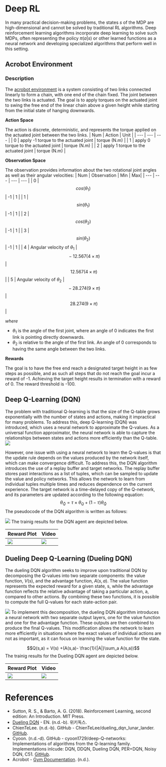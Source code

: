 # Deep RL
In many practical decision-making problems, the states $s$ of the MDP are high-dimensional and cannot be solved by traditional RL algorithms. Deep reinforcement learning algorithms incorporate deep learning to solve such MDPs, often representing the policy $\pi(a|s)$
 or other learned functions as a neural network and developing specialized algorithms that perform well in this setting.
## Acrobot Environment
### Description
The [acrobot environment](https://www.gymlibrary.dev/environments/classic_control/acrobot/) is a system consisting of two links connected linearly to form a chain, with one end of the chain fixed. The joint between the two links is actuated. The goal is to apply torques on the actuated joint to swing the free end of the linear chain above a given height while starting from the initial state of hanging downwards.

**Action Space**

The action is discrete, deterministic, and represents the torque applied on the actuated joint between the two links.
| Num | Action | Unit |
| --- | --- | --- |
| 0 | apply -1 torque to the actuated joint | torque (N.m) |
| 1 | apply 0 torque to the actuated joint | torque (N.m) |
| 2 | apply 1 torque to the actuated joint | torque (N.m) |

**Observation Space**

The observation provides information about the two rotational joint angles as well as their angular velocities:
| Num | Observation | Min | Max|
| --- | --- | --- | --- |
| 0 | $$cos(\theta_1)$$ | -1 | 1 |
| 1 | $$sin(\theta_1)$$ | -1 | 1 |
| 2 | $$cos(\theta_2)$$ | -1 | 1 |
| 3 | $$sin(\theta_2)$$ | -1 | 1 |
| 4 | Angular velocity of $\theta_1$ | $$~ -12.567(4 \times \pi)$$ | $$~ 12.567(4 \times \pi)$$ |
| 5 | Angular velocity of $\theta_2$ | $$~ -28.274 (9 \times \pi)$$ | $$~ 28.274 (9 \times \pi)$$ |

_where_
* $\theta_1$ is the angle of the first joint, where an angle of 0 indicates the first link is pointing directly downwards.
* $\theta_2$ is relative to the angle of the first link. An angle of 0 corresponds to having the same angle between the two links.

**Rewards**

The goal is to have the free end reach a designated target height in as few steps as possible, and as such all steps that do not reach the goal incur a reward of -1. Achieving the target height results in termination with a reward of 0. The reward threshold is -100.
## Deep Q-Learning (DQN)
The problem with traditional Q-learning is that the size of the Q-table grows exponentially with the number of states and actions, making it impractical for many problems. To address this, deep Q-learning (DQN) was introduced, which uses a neural network to approximate the Q-values. As a universal function approximator, the neural network is able to capture the relationships between states and actions more efficiently than the Q-table.
<img src="/readme_images/DQL.png">

However, one issue with using a neural network to learn the Q-values is that the update rule depends on the values produced by the network itself, which can make convergence difficult. To address this, the DQN algorithm introduces the use of a replay buffer and target networks. The replay buffer stores past interactions as a list of tuples, which can be sampled to update the value and policy networks. This allows the network to learn from individual tuples multiple times and reduces dependence on the current experience. The target network is a time-delayed copy of the Q-network, and its parameters are updated according to the following equation:
$$\theta_\hat{Q} = \tau \times \theta_Q + (1-\tau)\theta_\hat{Q}$$
The pseudocode of the DQN algorithm is written as follows:

<img src="/readme_images/DQN_pseudocode.png">
The trainig results for the DQN agent are depicted below.

| Reward Plot | Video |
| --- | --- |
| <img src="/readme_images/DQN_r.png"> | <img src="/readme_images/DQN.gif"> |
## Dueling Deep Q-Learning (Dueling DQN)
The dueling DQN algorithm seeks to improve upon traditional DQN by decomposing the Q-values into two separate components: the value function, $V(s)$, and the advantage function, $A(s,a)$. The value function represents the expected reward for a given state, s, while the advantage function reflects the relative advantage of taking a particular action, a, compared to other actions. By combining these two functions, it is possible to compute the full Q-values for each state-action pair.

<img src="/readme_images/Duel_arch.png">
To implement this decomposition, the dueling DQN algorithm introduces a neural network with two separate output layers, one for the value function and one for the advantage function. These outputs are then combined to produce the final Q-values. This modification allows the network to learn more efficiently in situations where the exact values of individual actions are not as important, as it can focus on learning the value function for the state.

$$Q(s,a) = V(s) +(A(s,a)- \frac{1}{|A|}\sum_a A(s,a))$$
The trainig results for the Dueling DQN agent are depicted below.

| Reward Plot | Video |
| --- | --- |
| <img src="/readme_images/Duel_r.png"> | <img src="/readme_images/Dueling-DQN.gif"> |
# References
* Sutton, R. S., & Barto, A. G. (2018). Reinforcement Learning, second edition: An Introduction. MIT Press.
* [Dueling DQN](https://wikidocs.net/174647) - EN. (n.d.-b). 위키독스.
* ChienTeLee. (n.d.-b). GitHub - ChienTeLee/dueling_dqn_lunar_lander. [GitHub](https://github.com/ChienTeLee/dueling_dqn_lunar_lander).
* Cyoon. (n.d.-d). GitHub - cyoon1729/deep-Q-networks: Implementations of algorithms from the Q-learning family. Implementations inlcude: DQN, DDQN, Dueling DQN, PER+DQN, Noisy DQN, C51. [GitHub](https://github.com/cyoon1729/deep-Q-networks).
* Acrobot - [Gym Documentation](https://www.gymlibrary.dev/environments/classic_control/acrobot/). (n.d.).
